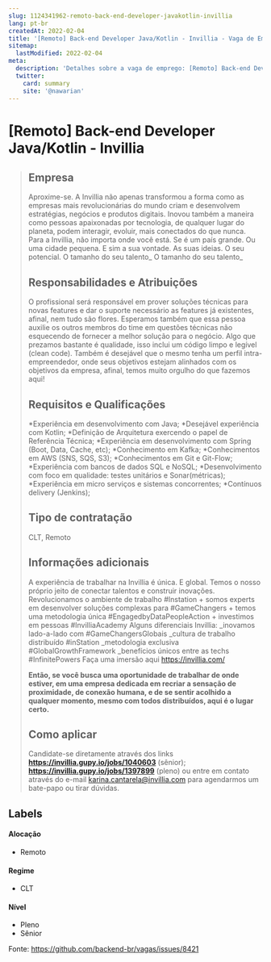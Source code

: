 ```yaml
---
slug: 1124341962-remoto-back-end-developer-javakotlin-invillia
lang: pt-br
createdAt: 2022-02-04
title: '[Remoto] Back-end Developer Java/Kotlin - Invillia - Vaga de Emprego'
sitemap:
  lastModified: 2022-02-04
meta:
  description: 'Detalhes sobre a vaga de emprego: [Remoto] Back-end Developer Java/Kotlin - Invillia'
  twitter:
    card: summary
    site: '@nawarian'
---
```


# [Remoto] Back-end Developer Java/Kotlin - Invillia

> ## Empresa
> Aproxime-se. A Invillia não apenas transformou a forma como as empresas mais revolucionárias do mundo criam e desenvolvem estratégias, negócios e produtos digitais. Inovou também a maneira como pessoas apaixonadas por tecnologia, de qualquer lugar do planeta, podem interagir, evoluir, mais conectados do que nunca. Para a Invillia, não importa onde você está. Se é um país grande. Ou uma cidade pequena. E sim a sua vontade. As suas ideias. O seu potencial.
O tamanho do seu talento_
O tamanho do seu talento_
> 
> ## Responsabilidades e Atribuições
>O profissional será responsável em prover soluções técnicas para novas features e dar o suporte necessário as features já existentes, afinal, nem tudo são flores. Esperamos também que essa pessoa auxilie os outros membros do time em questões técnicas não esquecendo de fornecer a melhor solução para o negócio. Algo que prezamos bastante é qualidade, isso inclui um código limpo e legível (clean code). Também é desejável que o mesmo tenha um perfil intra-empreendedor, onde seus objetivos estejam alinhados com os objetivos da empresa, afinal, temos muito orgulho do que fazemos aqui!
> 
> ## Requisitos e Qualificações
> *Experiência em desenvolvimento com Java;
> *Desejável experiência com Kotlin;
> *Definição de Arquitetura exercendo o papel de Referência Técnica;
> *Experiência em desenvolvimento com Spring (Boot, Data, Cache, etc);
> *Conhecimento em Kafka;
> *Conhecimentos em AWS (SNS, SQS, S3);
> *Conhecimentos em Git e Git-Flow;
> *Experiência com bancos de dados SQL e NoSQL;
> *Desenvolvimento com foco em qualidade: testes unitários e Sonar(métricas);
> *Experiência em micro serviços e sistemas concorrentes;
> *Contínuos delivery (Jenkins);
> 
> ## Tipo de contratação
> CLT, Remoto
> 
> ## Informações adicionais
> A experiência de trabalhar na Invillia é única. E global. Temos o nosso próprio jeito de conectar talentos e construir inovações.
Revolucionamos o ambiente de trabalho #Instation + somos experts em desenvolver soluções complexas para #GameChangers + temos uma metodologia única #EngagedbyDataPeopleAction + investimos em pessoas #InvilliaAcademy
Alguns diferenciais Invillia:
_inovamos lado-a-lado com #GameChangersGlobais
_cultura de trabalho distribuído #inStation
_metodologia exclusiva #GlobalGrowthFramework
_benefícios únicos entre as techs #InfinitePowers
Faça uma imersão aqui https://invillia.com/
> 
> **Então, se você busca uma oportunidade de trabalhar de onde estiver, em uma empresa dedicada em recriar a sensação de proximidade, de conexão humana, e de se sentir acolhido a qualquer momento, mesmo com todos distribuídos, aqui é o lugar certo.**
> 
> ## Como aplicar
> Candidate-se diretamente através dos links **https://invillia.gupy.io/jobs/1040603** (sênior); **https://invillia.gupy.io/jobs/1397899** (pleno) ou entre em contato através do e-mail [karina.cantarela@invillia.com](mailto:karina.cantarela@invillia.com) para agendarmos um bate-papo ou tirar dúvidas. 
> 
## Labels

#### Alocação
- Remoto

#### Regime
- CLT

#### Nível
- Pleno
- Sênior




Fonte: https://github.com/backend-br/vagas/issues/8421